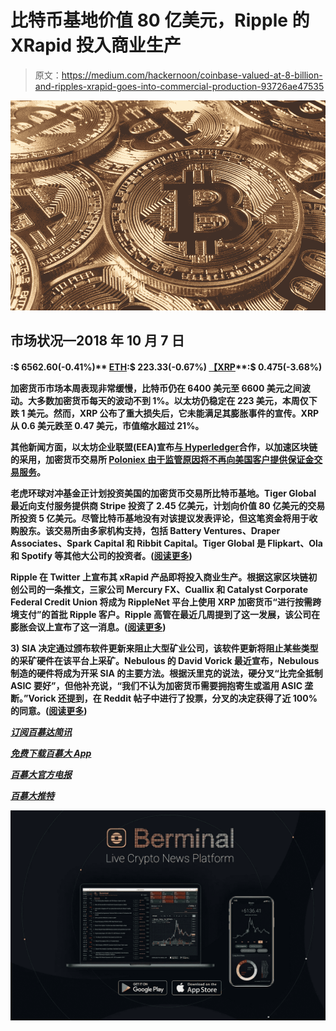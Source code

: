 # 比特币基地价值 80 亿美元，Ripple 的 XRapid 投入商业生产

> 原文：<https://medium.com/hackernoon/coinbase-valued-at-8-billion-and-ripples-xrapid-goes-into-commercial-production-93726ae47535>

![](img/a44e0a3791c90c490b26aca30f628312.png)

## 市场状况—2018 年 10 月 7 日

[](https://berminal.com/coins/Bitcoin-BTC)****:$ 6562.60(-0.41%)** [**ETH**](https://berminal.com/coins/Ethereum-ETH)**:$ 223.33(-0.67%)** [**【XRP**](https://berminal.com/coins/XRP-XRP)**:$ 0.475(-3.68%)****

**加密货币市场本周表现非常缓慢，比特币仍在 6400 美元至 6600 美元之间波动。大多数加密货币每天的波动不到 1%。以太坊仍稳定在 223 美元，本周仅下跌 1 美元。然而，XRP 公布了重大损失后，它未能满足其膨胀事件的宣传。XRP 从 0.6 美元跌至 0.47 美元，市值缩水超过 21%。**

**其他新闻方面，以太坊企业联盟(EEA)宣布[与 Hyperledger](https://ambcrypto.com/enterprise-ethereum-alliance-eea-partners-with-hyperledger-both-make-joint-announcement/)合作，以加速区块链的采用，加密货币交易所 [Poloniex 由于监管原因将不再向美国客户提供保证金交易服务](https://berminal.com/news/90619/Poloniex-To-Disable-Margin-Trading-For-US-Customers)。**

**老虎环球对冲基金正计划投资美国的加密货币交易所比特币基地。Tiger Global 最近向支付服务提供商 Stripe 投资了 2.45 亿美元，计划向价值 80 亿美元的交易所投资 5 亿美元。尽管比特币基地没有对该提议发表评论，但这笔资金将用于收购股东。该交易所由多家机构支持，包括 Battery Ventures、Draper Associates、Spark Capital 和 Ribbit Capital。Tiger Global 是 Flipkart、Ola 和 Spotify 等其他大公司的投资者。([阅读更多](https://berminal.com/news/89815/Tiger-Capital-Plans-to-Invest-500-Million-in-Crypto-Exchange-Coinbase))**

**Ripple 在 Twitter 上宣布其 xRapid 产品即将投入商业生产。根据这家区块链初创公司的一条推文，三家公司 Mercury FX、Cuallix 和 Catalyst Corporate Federal Credit Union 将成为 RippleNet 平台上使用 XRP 加密货币“进行按需跨境支付”的首批 Ripple 客户。Ripple 高管在最近几周提到了这一发展，该公司在膨胀会议上宣布了这一消息。([阅读更多](https://berminal.com/news/88828/Ripple-Sends-xRapid-into-Commercial-Production-3-Firms-to-Use-with-XRP))**

****3) SIA 决定通过颁布软件更新来阻止大型矿业公司，该软件更新将阻止某些类型的采矿硬件在该平台上采矿。Nebulous 的 David Vorick 最近宣布，Nebulous 制造的硬件将成为开采 SIA 的主要方法。根据沃里克的说法，硬分叉“比完全抵制 ASIC 要好”，但他补充说，“我们不认为加密货币需要拥抱寄生或滥用 ASIC 垄断。”Vorick 还提到，在 Reddit 帖子中进行了投票，分叉的决定获得了近 100%的同意。([阅读更多](https://www.coindesk.com/kill-switch-engaged-sia-blockchain-to-block-bitmain-and-other-big-miners/))****

**[***订阅百慕达简讯***](https://visitor.r20.constantcontact.com/d.jsp?llr=myyhdl6ab&p=oi&m=1131022639884&sit=9ar6aztmb&f=776989ec-8460-43a4-b86a-bcf8f2f1bca7)**

**[***免费下载百慕大 App***](https://berminal.app.link/medium-post)**

**[](http://Berminal.com)**

***[***百慕大官方电报***](https://t.me/berminal)***

***[***百慕大推特***](https://twitter.com/berminalapp)***

***![](img/136b7ec5403337c64994a5e27891d97b.png)***